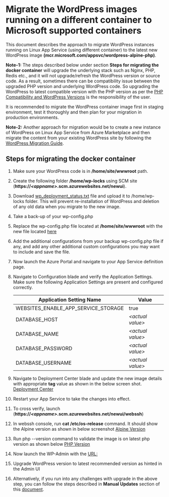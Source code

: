 # Migrate the WordPress images running on a different container to Microsoft supported containers

This document describes the approach to migrate WordPress instances running on Linux App Service (using different container) to the latest new WordPress image **(mcr.microsoft.com/appsvc/wordpress-alpine-php)**.

**Note-1:** The steps described below under section **Steps for migrating the docker container** will upgrade the underlying stack such as Nginx, PHP, Redis etc., and it will not upgrade/refresh the WordPress version or source code.  As a result, sometimes there can be compatibility issue between the upgraded PHP version and underlying WordPress code. So upgrading the WordPress to latest compatible version with the PHP version as per the [PHP Compatibility and WordPress Versions](https://make.wordpress.org/core/handbook/references/php-compatibility-and-wordpress-versions/) is the responsibility of the user.

It is recommended to migrate the WordPress container image first in staging environment, test it thoroughly and then plan for your migration in production environments.

**Note-2:** Another approach for migration would be to create a new instance of WordPress on Linux App Service from Azure Marketplace and then migrate the content from your existing WordPress site by following the [WordPress Migration Guide](./wordpress_migration_linux_appservices.md).

## Steps for migrating the docker container

1. Make sure your WordPress code is in **/home/site/wwwroot** path.
2. Create the following folder **/home/wp-locks** using SCM site (**https://_\<appname\>_.scm.azurewebsites.net/newui**).
3. Download [wp_deployment_status.txt](./files/wp_deployment_status.txt) file and upload it to /home/wp-locks folder. This will prevent re-installation of WordPress and deletion of any old data when you migrate to the new image.
4. Take a back-up of your wp-config.php
5. Replace the wp-config.php file located at **/home/site/wwwroot** with the new file located [here][def]
6. Add the additional configurations from your backup wp-config.php file if any, and add any other additional custom configurations you may want to include and save the file.
7. Now launch the Azure Portal and navigate to your App Service definition page.
8. Navigate to Configuration blade and verify the Application Settings. Make sure the following Application Settings are present and configured correctly.

    |    Application Setting Name            |  Value   |
    |----------------------------------------|----------|
    |    WEBSITES_ENABLE_APP_SERVICE_STORAGE |  true    |
    |    DATABASE_HOST                       | *\<actual value\>* |
    |    DATABASE_NAME                       | *\<actual value\>* |
    |    DATABASE_PASSWORD                   | *\<actual value\>* |
    |    DATABASE_USERNAME                   | *\<actual value\>* |

9. Navigate to Deployment Center blade and update the new image details  with appropriate **tag** value as shown in the below screen shot.
[Deployment Center](./media/wordpress_deployment_center_update.png)
10. Restart your App Service to take the changes into effect.
11. To cross verify, launch (**https://_\<appname\>_.scm.azurewebsites.net/newui/webssh**)
12. In webssh console, run **cat /etc/os-release** command. It should show the Alpine version as shown in below screenshot [Alpine Version](./media/WP-Alpine-Version.png)
13. Run php --version command to validate the image is on latest php version as shown below
[PHP Version][def2]
14. Now launch the WP-Admin with the [URL:](**https://_\<appname\>_azurewebsites.net/wp-admin**)
15. Upgrade WordPress version to latest recommended version as hinted in the Admin UI
16. Alternatively, if you run into any challenges with upgrade in the above step, you can follow the steps described in **Manual Updates** section of this [document](https://wordpress.org/support/article/updating-wordpress/).

[def]: https://github.com/Azure-App-Service/ImageBuilder/blob/master/GenerateDockerFiles/wordpress/wordpress/wordpress_src/wordpress-azure/wp-config.php
[def2]: ./media/WP-PHP-Version.png
